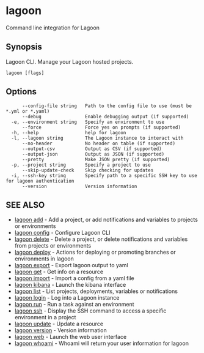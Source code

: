 # lagoon

Command line integration for Lagoon

## Synopsis

Lagoon CLI. Manage your Lagoon hosted projects.

```text
lagoon [flags]
```

## Options

```text
      --config-file string   Path to the config file to use (must be *.yml or *.yaml)
      --debug                Enable debugging output (if supported)
  -e, --environment string   Specify an environment to use
      --force                Force yes on prompts (if supported)
  -h, --help                 help for lagoon
  -l, --lagoon string        The Lagoon instance to interact with
      --no-header            No header on table (if supported)
      --output-csv           Output as CSV (if supported)
      --output-json          Output as JSON (if supported)
      --pretty               Make JSON pretty (if supported)
  -p, --project string       Specify a project to use
      --skip-update-check    Skip checking for updates
  -i, --ssh-key string       Specify path to a specific SSH key to use for lagoon authentication
      --version              Version information
```

## SEE ALSO

* [lagoon add](lagoon_add/)     - Add a project, or add notifications and variables to projects or environments
* [lagoon config](lagoon_config/)     - Configure Lagoon CLI
* [lagoon delete](lagoon_delete.md)     - Delete a project, or delete notifications and variables from projects or environments
* [lagoon deploy](lagoon_deploy.md)     - Actions for deploying or promoting branches or environments in lagoon
* [lagoon export](lagoon_export.md)     - Export lagoon output to yaml
* [lagoon get](lagoon_get.md)     - Get info on a resource
* [lagoon import](lagoon_import.md)     - Import a config from a yaml file
* [lagoon kibana](lagoon_kibana.md)     - Launch the kibana interface
* [lagoon list](lagoon_list.md)     - List projects, deployments, variables or notifications
* [lagoon login](lagoon_login.md)     - Log into a Lagoon instance
* [lagoon run](lagoon_run.md)     - Run a task against an environment
* [lagoon ssh](lagoon_ssh.md)     - Display the SSH command to access a specific environment in a project
* [lagoon update](lagoon_update.md)     - Update a resource
* [lagoon version](lagoon_version.md)     - Version information
* [lagoon web](lagoon_web.md)     - Launch the web user interface
* [lagoon whoami](lagoon_whoami.md)     - Whoami will return your user information for lagoon


